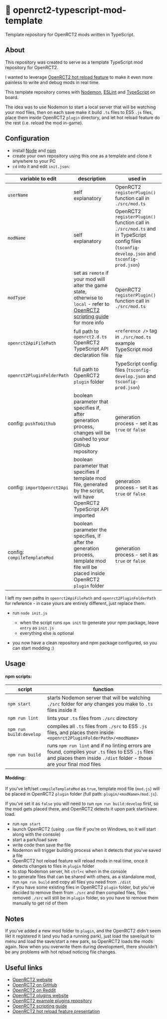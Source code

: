 

# 🎢 openrct2-typescript-mod-template

Template repository for OpenRCT2 mods written in TypeScript.

## About

This repository was created to serve as a template TypeScript mod repository for OpenRCT2.

I wanted to leverage [OpenRCT2 hot reload feature](https://github.com/OpenRCT2/OpenRCT2/blob/develop/distribution/scripting.md#writing-scripts) to make it even more painless to write and debug mods in real time.

This template repository comes with [Nodemon](https://nodemon.io/), [ESLint](https://eslint.org/) and [TypeScript](https://www.typescriptlang.org/) on board.

The idea was to use Nodemon to start a local server that will be watching your mod files, then on each save make it build `.ts` files to ES5 `.js` files, place them inside OpenRCT2 `plugin` directory, and let hot reload feature do the rest (i.e. reload the mod in-game).

## Configuration

- install [Node](https://nodejs.org/en/) and [npm](https://www.npmjs.com/get-npm)
- create your own repository using this one as a template and clone it anywhere to your PC
- `cd` into it and edit `init.json`:

|variable to edit|description|used in|
|--|--|--|
|`userName`|self explanatory|OpenRCT2 `registerPlugin()` function call in `./src/mod.ts`|
|`modName`|self explanatory|OpenRCT2 `registerPlugin()` function call in `./src/mod.ts` and in TypeScript config files (`tsconfig-develop.json` and `tsconfig-prod.json`)|
|`modType`|set as `remote` if your mod will alter the game state, otherwise to `local` - refer to [OpenRCT2 scripting guide](https://github.com/OpenRCT2/OpenRCT2/blob/develop/distribution/scripting.md) for more info|OpenRCT2 `registerPlugin()` function call in `./src/mod.ts`|
|`openrct2ApiFilePath`|full path to `openrct2.d.ts` OpenRCT2 TypeScript API declaration file|`<reference />` tag in `./src/mod.ts` example TypeScript mod file|
|`openrct2PluginFolderPath`|full path to OpenRCT2 `plugin` folder|TypeScript config files (`tsconfig-develop.json` and `tsconfig-prod.json`)|
|config: `pushToGithub`|boolean parameter that specifies if, after generation process, changes will be pushed to your GitHub repository|generation process - set it as `true` or `false`|
|config: `importOpenrct2Api`|boolean parameter that specifies if template mod file, generated by the script, will have OpenRCT2 TypeScript API imported|generation process - set it as `true` or `false`|
|config: `compileTemplateMod`|boolean parameter the specifies, if after the generation process, template mod file will be placed inside OpenRCT2 `plugin` folder|generation process - set it as `true` or `false`|

I left my own paths in `openrct2ApiFilePath` and `openrct2PluginFolderPath` for reference - in case yours are entirely different, just replace them.

- run `node init.js`
    - when the script runs `npm init` to generate your npm package, leave `entry` as `init.js`
    - everything else is optional

- you now have a clean repository and npm package configured, so you can start modding :)

## Usage

#### npm scripts:

|script|function|
|--|--|
|`npm start`|starts Nodemon server that will be watching `./src` folder for any changes you make to `.ts` files inside it|
|`npm run lint`|lints your `.ts` files from `./src` directory|
|`npm run build:develop`|compiles all `.ts` files from `./src` to ES5 `.js` files, and places them inside `<openrct2PluginFolderPath>/<modName>`|
|`npm run build`|runs `npm run lint` and if no linting errors are found, compiles your `.ts` files to ES5 `.js` files and places them inside `./dist` folder - those are your final mod files|

#### Modding:

If you've left/set `compileTemplateMod` as `true`, template mod file (`mod.js`) will be placed in OpenRCT2 `plugin` folder (full path: `plugin/<modName>/mod.js`).

If you've set it as `false` you will need to run `npm run build:develop` first, so the mod gets placed there, and OpenRCT2 detects it upon park start/save load.

- run `npm start`
- launch OpenRCT2 (using `.com` file if you're on Windows, so it will start along with the console)
- start a park/load save
- write code then save the file
- Nodemon will trigger building process when it detects that you've saved a file
- OpenRCT2 hot reload feature will reload mods in real time, once it detects changes to files in `plugin` folder
- to stop Nodemon server, hit `ctrl+c` when in the console
- to generate files that can be shared with others, as a standalone mod, run `npm run build` and copy all files you need from `./dist`
- if you have some existing files in OpenRCT2 `plugin` folder, but you've decided to remove them from `./src` and then compiled files, files removed `./src` will still be in `plugin` folder, so you have to remove them manually to get rid of them

## Notes

If you've added a new mod folder to `plugin`, and the OpenRCT2 didn't seem likt it registered it (and you had a running park), just load the save/quit to menu and load the save/start a new park, so OpenRCT2 loads the mods again. Now when you overwrite them during development, there shouldn't be any problems with hot reload noticing file changes.

## Useful links

- [OpenRCT2 website](https://openrct2.io/)
- [OpenRCT2 on GitHub](https://github.com/OpenRCT2)
- [OpenRCT2 on Reddit](https://www.reddit.com/r/openrct2)
- [OpenRCT2 plugins website](https://openrct2plugins.org/)
- [OpenRCT2 example plugins repository](https://github.com/OpenRCT2/plugin-samples)
- [OpenRCT2 scripting guide](https://github.com/OpenRCT2/OpenRCT2/blob/develop/distribution/scripting.md)
- [OpenRCT2 hot reload feature presentation](https://www.youtube.com/watch?v=jmjWzEhmDjk)
